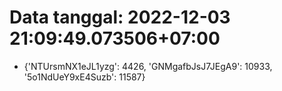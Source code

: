 # Data tanggal: 2022-12-03 21:09:49.073506+07:00

* {'NTUrsmNX1eJL1yzg': 4426, 'GNMgafbJsJ7JEgA9': 10933, '5o1NdUeY9xE4Suzb': 11587}
